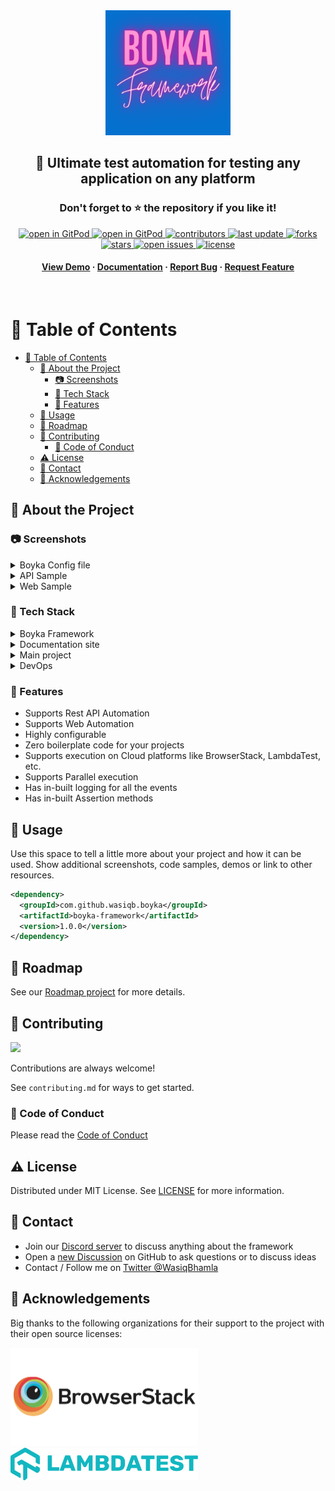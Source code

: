 <div align="center">

  <img src="assets/Boyka.png" alt="logo" width="200" height="auto" />

  <h2>
    🎉 Ultimate test automation for testing any application on any platform
  </h2>
  <h3>
    Don't forget to ⭐ the repository if you like it!
  </h3>

<!-- Badges -->
<p>

  <a href="https://gitpod.io/#https://github.com/WasiqBhamla/boyka-framework">
    <img src="https://gitpod.io/button/open-in-gitpod.svg" alt="open in GitPod">
  </a>
  <a href="https://discord.gg/dUg8K9DAsR">
    <img src="https://img.shields.io/discord/950985052769120337?label=Discord&logo=Discord&style=for-the-badge" alt="open in GitPod">
  </a>
  <a href="https://github.com/WasiqBhamla/boyka-framework/graphs/contributors">
    <img src="https://img.shields.io/github/contributors/WasiqBhamla/boyka-framework?style=for-the-badge" alt="contributors" />
  </a>
  <a href="">
    <img src="https://img.shields.io/github/last-commit/WasiqBhamla/boyka-framework?style=for-the-badge" alt="last update" />
  </a>
  <a href="https://github.com/WasiqBhamla/boyka-framework/network/members">
    <img src="https://img.shields.io/github/forks/WasiqBhamla/boyka-framework?style=for-the-badge" alt="forks" />
  </a>
  <a href="https://github.com/WasiqBhamla/boyka-framework/stargazers">
    <img src="https://img.shields.io/github/stars/WasiqBhamla/boyka-framework?style=for-the-badge" alt="stars" />
  </a>
  <a href="https://github.com/WasiqBhamla/boyka-framework/issues/">
    <img src="https://img.shields.io/github/issues/WasiqBhamla/boyka-framework?style=for-the-badge" alt="open issues" />
  </a>
  <a href="https://github.com/WasiqBhamla/boyka-framework/blob/master/LICENSE">
    <img src="https://img.shields.io/github/license/WasiqBhamla/boyka-framework.svg?style=for-the-badge" alt="license" />
  </a>
</p>

  <h4>
    <a href="#camera-screenshots">View Demo</a>
  <span> · </span>
    <a href="https://wasiqbhamla.github.io/boyka-framework/">Documentation</a>
  <span> · </span>
    <a href="https://github.com/WasiqBhamla/boyka-framework/issues/new/choose">Report Bug</a>
  <span> · </span>
    <a href="https://github.com/WasiqBhamla/boyka-framework/issues/new/choose">Request Feature</a>
  </h4>
</div>

<br />

<!-- Table of Contents -->

# :notebook_with_decorative_cover: Table of Contents

- [:notebook_with_decorative_cover: Table of Contents](#notebook_with_decorative_cover-table-of-contents)
  - [:star2: About the Project](#star2-about-the-project)
    - [:camera: Screenshots](#camera-screenshots)
    - [:space_invader: Tech Stack](#space_invader-tech-stack)
    - [:dart: Features](#dart-features)
  - [:eyes: Usage](#eyes-usage)
  - [:compass: Roadmap](#compass-roadmap)
  - [:wave: Contributing](#wave-contributing)
    - [:scroll: Code of Conduct](#scroll-code-of-conduct)
  - [:warning: License](#warning-license)
  - [:handshake: Contact](#handshake-contact)
  - [:gem: Acknowledgements](#gem-acknowledgements)

<!-- About the Project -->

## :star2: About the Project

<!-- Screenshots -->

### :camera: Screenshots

<details>
  <summary>Boyka Config file</summary>

<div>
  <img src="assets/config.png" alt="Boyka Config" width="400" height="auto" />
</div>

</details>

<details>
  <summary>API Sample</summary>

<div>
  <img src="assets/api.png" alt="API sample" width="400" height="auto" />
</div>

</details>

<details>
  <summary>Web Sample</summary>

<div>
  <img src="assets/page.png" alt="Web Page object" width="400" height="auto" />
</div>

<div>
  <img src="assets/web.png" alt="Web Test" width="400" height="auto" />
</div>

</details>

<!-- TechStack -->

### :space_invader: Tech Stack

<details>
  <summary>Boyka Framework</summary>

- Java 11
- Maven
- Checkstyle
- Sonar cloud

</details>

<details>
  <summary>Documentation site</summary>

- Typescript
- Docusaurus 2
- React JS

</details>

<details>
<summary>Main project</summary>

- Typescript
- Commitlint
- ESLint
- Prettier
- Husky

</details>

<details>
<summary>DevOps</summary>

- GitHub Actions
- Gitpod

</details>

<!-- Features -->

### :dart: Features

- Supports Rest API Automation
- Supports Web Automation
- Highly configurable
- Zero boilerplate code for your projects
- Supports execution on Cloud platforms like BrowserStack, LambdaTest, etc.
- Supports Parallel execution
- Has in-built logging for all the events
- Has in-built Assertion methods

<!-- Usage -->

## :eyes: Usage

Use this space to tell a little more about your project and how it can be used. Show additional screenshots, code samples, demos or link to other resources.

```xml
<dependency>
  <groupId>com.github.wasiqb.boyka</groupId>
  <artifactId>boyka-framework</artifactId>
  <version>1.0.0</version>
</dependency>
```

<!-- Roadmap -->

## :compass: Roadmap

See our [Roadmap project](https://github.com/WasiqBhamla/boyka-framework/projects/2) for more details.

<!-- Contributing -->

## :wave: Contributing

<a href="https://github.com/WasiqBhamla/boyka-framework/graphs/contributors">
  <img src="https://contrib.rocks/image?repo=WasiqBhamla/boyka-framework" />
</a>

Contributions are always welcome!

<!-- //TODO -->

See `contributing.md` for ways to get started.

<!-- Code of Conduct -->

### :scroll: Code of Conduct

Please read the [Code of Conduct](https://github.com/WasiqBhamla/boyka-framework/blob/master/.github/CODE_OF_CONDUCT.md)

<!-- License -->

## :warning: License

Distributed under MIT License. See [LICENSE](LICENSE) for more information.

<!-- Contact -->

## :handshake: Contact

- Join our [Discord server](https://discord.gg/dUg8K9DAsR) to discuss anything about the framework
- Open a [new Discussion](https://github.com/WasiqBhamla/boyka-framework/discussions/new) on GitHub to ask questions or to discuss ideas
- Contact / Follow me on [Twitter @WasiqBhamla](https://twitter.com/WasiqBhamla)

<!-- Acknowledgments -->

## :gem: Acknowledgements

Big thanks to the following organizations for their support to the project with their open source licenses:

<a href="https://www.browserstack.com">
  <img src="assets/browserstack-logo.png" alt="BrowserStack" width="300" height="auto" />
</a>

<a href="https://www.lambdatest.com">
  <img src="assets/LT-logo.jpeg" alt="LambdaTest" width="300" height="auto" />
</a>
